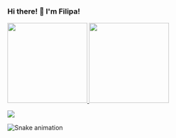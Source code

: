 ### Hi there! 👋 I'm Filipa!

 <div>
  <a href="https://github.com/Filipagit">
  <img height="180em" src="https://github-readme-stats.vercel.app/api?username=Filipagit&show_icons=true&theme=dracula&include_all_commits=true&count_private=true"/>
  <img height="180em" src="https://github-readme-stats.vercel.app/api/top-langs/?username=Filipagit&layout=compact&langs_count=7&theme=dracula"/>
</div>
  <div> 
  
 
  <a href = "mailto:filiparebelo999@outlook.pt"><img src="https://img.shields.io/badge/-Hotmail-%23333?style=for-the-badge&logo=gmail&logoColor=white" target="_blank"></a>
   
   ![Snake animation](https://github.com/Filipagit/Filipagit/blob/main/.github/workflows/main.yml)
 
</div>
